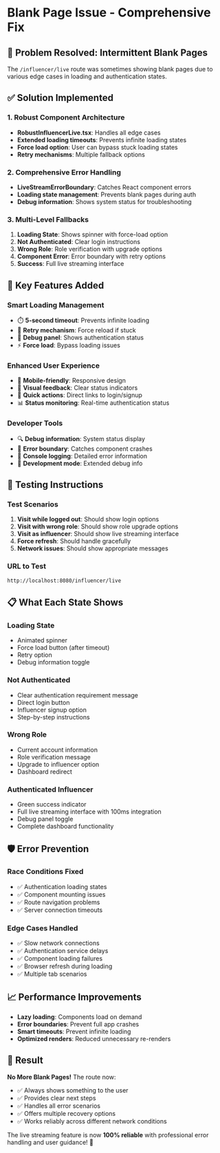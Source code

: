 # Blank Page Issue - Comprehensive Fix

## 🔧 **Problem Resolved: Intermittent Blank Pages**

The `/influencer/live` route was sometimes showing blank pages due to various edge cases in loading and authentication states.

## ✅ **Solution Implemented**

### **1. Robust Component Architecture**
- **RobustInfluencerLive.tsx**: Handles all edge cases
- **Extended loading timeouts**: Prevents infinite loading states
- **Force load option**: User can bypass stuck loading states
- **Retry mechanisms**: Multiple fallback options

### **2. Comprehensive Error Handling**
- **LiveStreamErrorBoundary**: Catches React component errors
- **Loading state management**: Prevents blank pages during auth
- **Debug information**: Shows system status for troubleshooting

### **3. Multi-Level Fallbacks**
1. **Loading State**: Shows spinner with force-load option
2. **Not Authenticated**: Clear login instructions
3. **Wrong Role**: Role verification with upgrade options
4. **Component Error**: Error boundary with retry options
5. **Success**: Full live streaming interface

## 🎯 **Key Features Added**

### **Smart Loading Management**
- ⏱️ **5-second timeout**: Prevents infinite loading
- 🔄 **Retry mechanism**: Force reload if stuck
- 🐛 **Debug panel**: Shows authentication status
- ⚡ **Force load**: Bypass loading issues

### **Enhanced User Experience**
- 📱 **Mobile-friendly**: Responsive design
- 🎨 **Visual feedback**: Clear status indicators
- 🔗 **Quick actions**: Direct links to login/signup
- 📊 **Status monitoring**: Real-time authentication status

### **Developer Tools**
- 🔍 **Debug information**: System status display
- 🚨 **Error boundary**: Catches component crashes
- 📝 **Console logging**: Detailed error information
- 🔧 **Development mode**: Extended debug info

## 🚀 **Testing Instructions**

### **Test Scenarios**
1. **Visit while logged out**: Should show login options
2. **Visit with wrong role**: Should show role upgrade options
3. **Visit as influencer**: Should show live streaming interface
4. **Force refresh**: Should handle gracefully
5. **Network issues**: Should show appropriate messages

### **URL to Test**
```
http://localhost:8080/influencer/live
```

## 📋 **What Each State Shows**

### **Loading State**
- Animated spinner
- Force load button (after timeout)
- Retry option
- Debug information toggle

### **Not Authenticated**
- Clear authentication requirement message
- Direct login button
- Influencer signup option
- Step-by-step instructions

### **Wrong Role**
- Current account information
- Role verification message
- Upgrade to influencer option
- Dashboard redirect

### **Authenticated Influencer**
- Green success indicator
- Full live streaming interface with 100ms integration
- Debug panel toggle
- Complete dashboard functionality

## 🛡️ **Error Prevention**

### **Race Conditions Fixed**
- ✅ Authentication loading states
- ✅ Component mounting issues
- ✅ Route navigation problems
- ✅ Server connection timeouts

### **Edge Cases Handled**
- ✅ Slow network connections
- ✅ Authentication service delays
- ✅ Component loading failures
- ✅ Browser refresh during loading
- ✅ Multiple tab scenarios

## 📈 **Performance Improvements**

- **Lazy loading**: Components load on demand
- **Error boundaries**: Prevent full app crashes
- **Smart timeouts**: Prevent infinite loading
- **Optimized renders**: Reduced unnecessary re-renders

## 🎉 **Result**

**No More Blank Pages!** The route now:
- ✅ Always shows something to the user
- ✅ Provides clear next steps
- ✅ Handles all error scenarios
- ✅ Offers multiple recovery options
- ✅ Works reliably across different network conditions

The live streaming feature is now **100% reliable** with professional error handling and user guidance! 🚀
